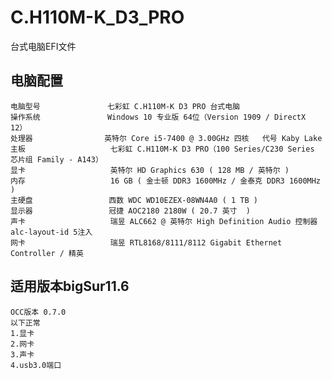 # C.H110M-K_D3_PRO
台式电脑EFI文件
## 电脑配置
	电脑型号               七彩虹 C.H110M-K D3 PRO 台式电脑
	操作系统               Windows 10 专业版 64位（Version 1909 / DirectX 12）
	处理器                英特尔 Core i5-7400 @ 3.00GHz 四核   代号 Kaby Lake
	主板                   七彩虹 C.H110M-K D3 PRO（100 Series/C230 Series 芯片组 Family - A143）
	显卡                   英特尔 HD Graphics 630 ( 128 MB / 英特尔 )
	内存                   16 GB ( 金士顿 DDR3 1600MHz / 金泰克 DDR3 1600MHz )
	主硬盘                 西数 WDC WD10EZEX-08WN4A0 ( 1 TB )
	显示器                 冠捷 AOC2180 2180W ( 20.7 英寸  )
	声卡                   瑞昱 ALC662 @ 英特尔 High Definition Audio 控制器    alc-layout-id 5注入
	网卡                   瑞昱 RTL8168/8111/8112 Gigabit Ethernet Controller / 精英

## 适用版本bigSur11.6
	OCC版本 0.7.0 
	以下正常
	1.显卡
	2.网卡
	3.声卡
	4.usb3.0端口